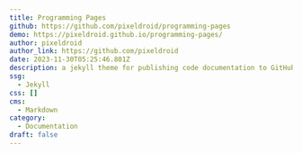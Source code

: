 ```yaml
---
title: Programming Pages
github: https://github.com/pixeldroid/programming-pages
demo: https://pixeldroid.github.io/programming-pages/
author: pixeldroid
author_link: https://github.com/pixeldroid
date: 2023-11-30T05:25:46.801Z
description: a jekyll theme for publishing code documentation to GitHub pages
ssg:
  - Jekyll
css: []
cms:
  - Markdown
category:
  - Documentation
draft: false
---
```

